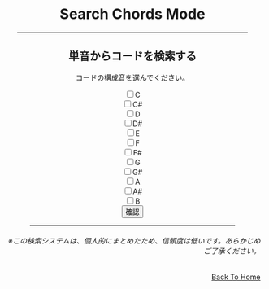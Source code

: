 <html lang="ja">
  <head>
    <meta charset="UTF-8">
  </head>
  <body>
    <div align="center">
      <h1>Search Chords Mode</h1>
      <hr size="2" width="90%" align="center" color="blue">
      <h2>単音からコードを検索する</h2>
      <form name="chbox">
        <p>コードの構成音を選んでください。</p>
        <input type="checkbox" value="C">C <br>
        <input type="checkbox" value="C#">C#<br>
        <input type="checkbox" value="D">D <br>
        <input type="checkbox" value="D#">D#<br>
        <input type="checkbox" value="E">E <br>
        <input type="checkbox" value="F">F <br>
        <input type="checkbox" value="F#">F#<br>
        <input type="checkbox" value="G">G <br>
        <input type="checkbox" value="G#">G#<br>
        <input type="checkbox" value="A">A <br>
        <input type="checkbox" value="A#">A#<br>
        <input type="checkbox" value="B">B <br>
        <input type="button" value="確認" onclick="boxCheck()">
      </form>
      <script>
        function boxCheck(){
          var str="";                                     //チェックされた項目を記録する変数
          for( i=0; i<12; i++ ){                           //for文でチェックボックスを１つずつ確認
            if( document.chbox.elements[i].checked ){     //チェックされているか確認する
              if( str != "" ) str=str+",";                //変数strが空でない時、区切りのコンマを入れる
              str=str+document.chbox.elements[i].value;   //チェックボックスのvalue値を変数strに入れる
            }
          }
          if( str=="" ){  //strが空の時、警告を出す
            alert( "デフォルトとして(C,E,G,)が選択されました。" );
          }else{
            alert( str + "が選択されました。" );
          }
        }
      </script>      
      <hr size="2" width="80%" align="center" color="orange">
      <h6 align="right">※この検索システムは、個人的にまとめたため、信頼度は低いです。あらかじめご了承ください。</h6>
    </div>
    <div align="right">
      <a href="https://takajo-soft08.github.io/SearchChord/" align="left">
        Back To Home
      </a>
    </div>
  </body>
</html>
